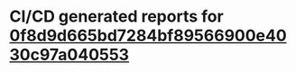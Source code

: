 # CI/CD generated reports for [0f8d9d665bd7284bf89566900e4030c97a040553](https://github.com/hydephp/develop/commit/0f8d9d665bd7284bf89566900e4030c97a040553)
